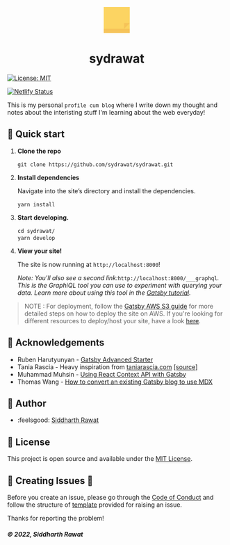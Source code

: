 <p align="center">
  <a href="https://sydrawat.netlify.app">
    <img alt="sydrawat" src="./src/images/stickie.svg" width="60" />
  </a>
</p>
<h1 align="center">
  sydrawat
</h1>

[![License: MIT](https://img.shields.io/badge/License-MIT-blue.svg)](https://opensource.org/licenses/MIT)

[![Netlify Status](https://api.netlify.com/api/v1/badges/d6bfe026-2092-462a-99c7-45efeec9eca0/deploy-status)](https://app.netlify.com/sites/sydrawat/deploys)

This is my personal `profile cum blog` where I write down my thought and notes about the interisting stuff I'm learning about the web everyday!

## :rocket: Quick start

1. **Clone the repo**

   ```shell
   git clone https://github.com/sydrawat/sydrawat.git
   ```

2. **Install dependencies**

   Navigate into the site’s directory and install the dependencies.

   ```shell
   yarn install
   ```

3. **Start developing.**

   ```shell
   cd sydrawat/
   yarn develop
   ```

4. **View your site!**

   The site is now running at `http://localhost:8000`!

   _Note: You'll also see a second link:_`http://localhost:8000/___graphql`_. This is the GraphiQL tool you can use to experiment with querying your data. Learn more about using this tool in the [Gatsby tutorial](https://www.gatsbyjs.org/tutorial/part-five/#introducing-graphiql)._

> NOTE : For deployment, follow the [Gatsby AWS S3 guide](https://www.gatsbyjs.org/docs/deploying-to-s3-cloudfront/) for more detailed steps on how to deploy the site on AWS. If you're looking for different resources to deploy/host your site, have a look [here](https://www.gatsbyjs.org/docs/deploying-and-hosting/).

## :busts_in_silhouette: Acknowledgements

- Ruben Harutyunyan - [Gatsby Advanced Starter](https://github.com/Vagr9K/gatsby-advanced-starter/tree/master/content)
- Tania Rascia - Heavy inspiration from [taniarascia.com](https://taniarascia.com) [[source]](https://github.com/taniarascia/taniarascia)
- Muhammad Muhsin - [Using React Context API with Gatsby](https://www.gatsbyjs.org/blog/2019-01-31-using-react-context-api-with-gatsby/)
- Thomas Wang - [How to convert an existing Gatsby blog to use MDX](https://www.gatsbyjs.org/blog/2019-11-21-how-to-convert-an-existing-gatsby-blog-to-use-mdx/)

## :bust_in_silhouette: Author

- :feelsgood: [Siddharth Rawat](https://sydrawat.netlify.app)

## :page_with_curl: License

This project is open source and available under the [MIT License](./LICENSE).

## :nut_and_bolt: Creating Issues :wrench:

Before you create an issue, please go through the [Code of Conduct](https://github.com/sydrawat/sydrawat-issues/blob/master/CODE_OF_CONDUCT.md) and follow the structure of [template](https://github.com/sydrawat/sydrawat-issues/tree/master/.github/ISSUE_TEMPLATE) provided for raising an issue.

Thanks for reporting the problem!

##### &copy; 2022, Siddharth Rawat
